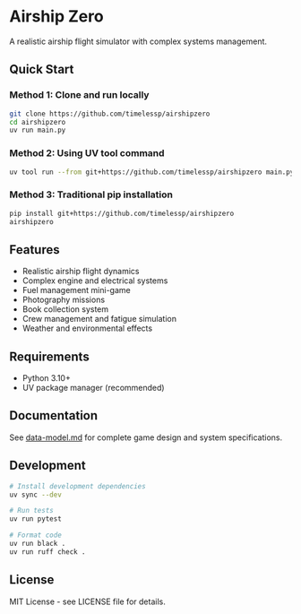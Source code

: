 # Airship Zero

A realistic airship flight simulator with complex systems management.

## Quick Start

### Method 1: Clone and run locally

```bash
git clone https://github.com/timelessp/airshipzero
cd airshipzero
uv run main.py
```

### Method 2: Using UV tool command

```bash
uv tool run --from git+https://github.com/timelessp/airshipzero main.py
```

### Method 3: Traditional pip installation

```bash
pip install git+https://github.com/timelessp/airshipzero
airshipzero
```

## Features

- Realistic airship flight dynamics
- Complex engine and electrical systems
- Fuel management mini-game
- Photography missions
- Book collection system
- Crew management and fatigue simulation
- Weather and environmental effects

## Requirements

- Python 3.10+
- UV package manager (recommended)

## Documentation

See [data-model.md](data-model.md) for complete game design and system specifications.

## Development

```bash
# Install development dependencies
uv sync --dev

# Run tests
uv run pytest

# Format code
uv run black .
uv run ruff check .
```

## License

MIT License - see LICENSE file for details.
